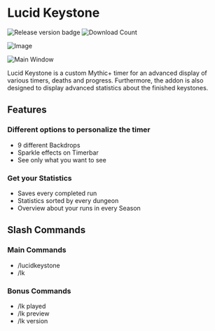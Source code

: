 # Lucid Keystone

![Release version badge](https://img.shields.io/github/v/release/DerHiraz/LucidKeystone?style=flat-square)
![Download Count](https://img.shields.io/github/downloads/DerHiraz/LucidKeystone/total?style=flat-square)

![Image](https://i.gyazo.com/a558e6cdeb1b873f0bfe77627ecc92f6.png)

![Main Window](https://i.gyazo.com/a05d968746c782f9d10679efdba8af52.png)

Lucid Keystone is a custom Mythic+ timer for an advanced display of various timers, deaths and progress. Furthermore, the addon is also designed to display advanced statistics about the finished keystones.

## Features
### Different options to personalize the timer
- 9 different Backdrops
- Sparkle effects on Timerbar
- See only what you want to see
### Get your Statistics
- Saves every completed run
- Statistics sorted by every dungeon
- Overview about your runs in every Season
 
## Slash Commands
### Main Commands
- /lucidkeystone
- /lk
### Bonus Commands
- /lk played
- /lk preview
- /lk version